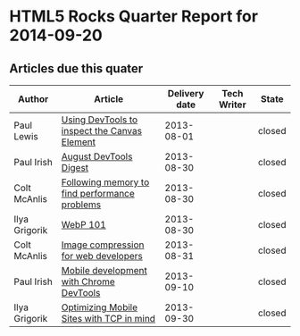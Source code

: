 HTML5 Rocks Quarter Report for 2014-09-20
=========================================

Articles due this quater
------------------------

|Author|Article|Delivery date|Tech Writer|State|
|------|-------|-------------|-----------|-----|
|Paul Lewis|[Using DevTools to inspect the Canvas Element](https://github.com/html5rocks/www.html5rocks.com/issues/503)|2013-08-01||closed
|Paul Irish|[August DevTools Digest](https://github.com/html5rocks/www.html5rocks.com/issues/528)|2013-08-30||closed
|Colt McAnlis|[Following memory to find performance problems](https://github.com/html5rocks/www.html5rocks.com/issues/497)|2013-08-30||closed
|Ilya Grigorik|[WebP 101](https://github.com/html5rocks/www.html5rocks.com/issues/495)|2013-08-30||closed
|Colt McAnlis|[Image compression for web developers](https://github.com/html5rocks/www.html5rocks.com/issues/584)|2013-08-31||closed
|Paul Irish|[Mobile development with Chrome DevTools](https://github.com/html5rocks/www.html5rocks.com/issues/526)|2013-09-10||closed
|Ilya Grigorik|[Optimizing Mobile Sites with TCP in mind](https://github.com/html5rocks/www.html5rocks.com/issues/496)|2013-09-30||closed
